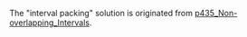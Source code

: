 The "interval packing" solution is originated from [p435_Non-overlapping_Intervals](https://github.com/genxium/Leetcode/tree/master/p435_Non-overlapping_Intervals).
